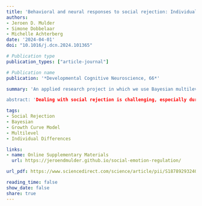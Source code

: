 ```yaml
---
title: 'Behavioral and neural responses to social rejection: Individual differences in developmental trajectories across childhood and adolescence'
authors:
- Jeroen D. Mulder
- Simone Dobbelaar
- Michelle Achterberg
date: '2024-04-01'
doi: "10.1016/j.dcn.2024.101365"

# Publication type
publication_types: ["article-journal"]

# Publication name
publication: '*Developmental Cognitive Neuroscience, 66*'

summary: 'An applied research project in which we use Bayesian multilevel growth curve model to describe individual differences in the development of behavioral and neural responses to social rejection in children.

abstract: 'Dealing with social rejection is challenging, especially during childhood when behavioral and neural responses to social rejection are still developing. In the current longitudinal study, we used a Bayesian multilevel growth curve model to describe individual differences in the development of behavioral and neural responses to social rejection in a large sample (n > 500). We found a peak in aggression following negative feedback (compared to neutral feedback) during late childhood, as well as individual differences during this developmental phase, possibly suggesting a sensitive window for dealing with social rejection across late childhood. Moreover, we found evidence for individual differences in the linear development of neural responses to social rejection in our three brain regions of interest: The anterior insula, the medial prefrontal cortex, and the dorsolateral prefrontal cortex. In addition to providing insights in the individual trajectories of dealing with social rejection during childhood, this study also makes a meaningful methodological contribution: Our statistical analysis strategy (and can be found in this study’s online supplementary materials at https://jeroendmulder.github.io/social-emotion-regulation/) can be used as an example on how to take into account the many complexities of developmental neuroimaging datasets, while still enabling researchers to answer interesting questions about individual-level relationships.'

tags: 
- Social Rejection
- Bayesian 
- Growth Curve Model
- Multilevel
- Individual Differences

links:
- name: Online Supplementary Materials
  url: https://jeroendmulder.github.io/social-emotion-regulation/

url_pdf: https://www.sciencedirect.com/science/article/pii/S1878929324000264/pdfft?md5=9db17c3dfb21b1a2908c85f777f52caf&pid=1-s2.0-S1878929324000264-main.pdf

reading_time: false
show_date: false
share: true
---
```

